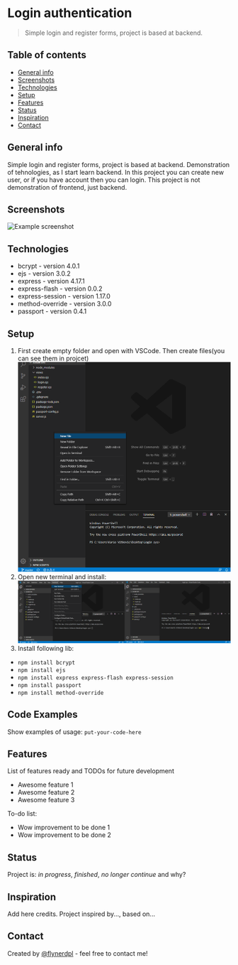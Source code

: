 # Login authentication
> Simple login and register forms, project is based at backend.

## Table of contents
* [General info](#general-info)
* [Screenshots](#screenshots)
* [Technologies](#technologies)
* [Setup](#setup)
* [Features](#features)
* [Status](#status)
* [Inspiration](#inspiration)
* [Contact](#contact)

## General info
Simple login and register forms, project is based at backend. Demonstration of tehnologies, as I start learn backend. In this project you can create new user, or if you have account then you can login. This project is not demonstration of frontend, just backend.

## Screenshots
![Example screenshot](./img/screenshot.png)

## Technologies
* bcrypt - version 4.0.1
* ejs - version 3.0.2
* express - version 4.17.1
* express-flash - version 0.0.2
* express-session - version 1.17.0
* method-override - version 3.0.0
* passport - version 0.4.1


## Setup
1. First create empty folder and open with VSCode. Then create files(you can see them in projcet) <br>
![](https://github.com/MarkoVitkovic/node.js-login_authentication/blob/master/code.png)<br>
2. Open new terminal and install: <br>
![](https://github.com/MarkoVitkovic/node.js-login_authentication/blob/master/term.png)<br>
3. Install following lib:<br>
  * `npm install bcrypt`
  * `npm install ejs`
  * `npm install express express-flash express-session`
  * `npm install passport`
  * `npm install method-override`

## Code Examples
Show examples of usage:
`put-your-code-here`

## Features
List of features ready and TODOs for future development
* Awesome feature 1
* Awesome feature 2
* Awesome feature 3

To-do list:
* Wow improvement to be done 1
* Wow improvement to be done 2

## Status
Project is: _in progress_, _finished_, _no longer continue_ and why?

## Inspiration
Add here credits. Project inspired by..., based on...

## Contact
Created by [@flynerdpl](https://www.flynerd.pl/) - feel free to contact me!
